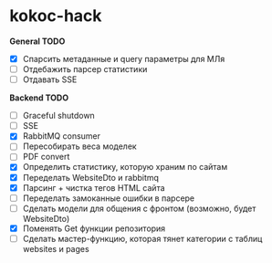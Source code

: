 # kokoc-hack

**General TODO**
- [X] Спарсить метаданные и query параметры для МЛя
- [ ] Отдебажить парсер статистики
- [ ] Отдавать SSE

**Backend TODO**
- [ ] Graceful shutdown
- [ ] SSE
- [X] RabbitMQ consumer
- [ ] Пересобирать веса моделек
- [ ] PDF convert
- [X] Определить статистику, которую храним по сайтам
- [X] Переделать WebsiteDto и rabbitmq
- [X] Парсинг + чистка тегов HTML сайта
- [ ] Переделать замоканные ошибки в парсере
- [ ] Сделать модели для общения с фронтом (возможно, будет WebsiteDto)
- [X] Поменять Get функции репозитория
- [ ] Сделать мастер-функцию, которая тянет категории с таблиц websites и pages
